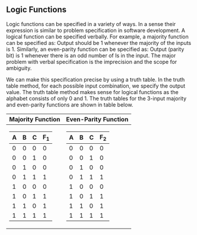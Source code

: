 ## Logic Functions

Logic functions can be specified in a variety of ways. In a sense their expression is similar to problem specification in software development. A logical function can be specified verbally. For example, a majority function can be specified as: Output should be 1 whenever the majority of the inputs is 1. Similarly, an even-parity function can be specified as: Output (parity bit) is 1 whenever there is an odd number of Is in the input. The major problem with verbal specification is the imprecision and the scope for ambiguity.

We can make this specification precise by using a truth table. In the truth table method, for each possible input combination, we specify the output value. The truth table method makes sense for logical functions as the alphabet consists of only 0 and 1. The truth tables for the 3-input majority and even-parity functions are shown in table below.

| Majority Function | Even-Parity Function |
|-------------------|----------------------|
| <table> <thead> <tr> <th>A</th> <th>B</th> <th>C</th> <th>F<sub>1</sub></th> </tr> <tbody> <tr> <td>0</td> <td>0</td> <td>0</td> <td>0</td> </tr> <tr> <td>0</td> <td>0</td> <td>1</td> <td>0</td> </tr> <tr> <td>0</td> <td>1</td> <td>0</td> <td>0</td> </tr> <tr> <td>0</td> <td>1</td> <td>1</td> <td>1</td> </tr> <tr> <td>1</td> <td>0</td> <td>0</td> <td>0</td> </tr> <tr> <td>1</td> <td>0</td> <td>1</td> <td>1</td> </tr> <tr> <td>1</td> <td>1</td> <td>0</td> <td>1</td> </tr> <tr> <td>1</td> <td>1</td> <td>1</td> <td>1</td> </tr> </tbody> </thead> </table>| <table> <thead> <tr> <th>A</th> <th>B</th> <th>C</th> <th>F<sub>2</sub></th> </tr> <tbody> <tr> <td>0</td> <td>0</td> <td>0</td> <td>0</td> </tr> <tr> <td>0</td> <td>0</td> <td>1</td> <td>0</td> </tr> <tr> <td>0</td> <td>1</td> <td>0</td> <td>0</td> </tr> <tr> <td>0</td> <td>1</td> <td>1</td> <td>1</td> </tr> <tr> <td>1</td> <td>0</td> <td>0</td> <td>0</td> </tr> <tr> <td>1</td> <td>0</td> <td>1</td> <td>1</td> </tr> <tr> <td>1</td> <td>1</td> <td>0</td> <td>1</td> </tr> <tr> <td>1</td> <td>1</td> <td>1</td> <td>1</td> </tr> </tbody> </thead> </table> |
